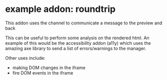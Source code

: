 # example addon: roundtrip

This addon uses the channel to communicate a message to the preview and back

This can be useful to perform some analysis on the rendered html.
An example of this would be the accessibility addon (a11y) which uses the amazing axe library to send a list of errors/warnings to the manager.

Other uses include: 
- making DOM changes in the iframe
- fire DOM events in the iframe